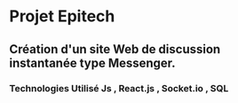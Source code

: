 # Projet Epitech 
## Création d'un site Web de discussion instantanée type Messenger.<br>
### Technologies Utilisé Js , React.js , Socket.io , SQL
